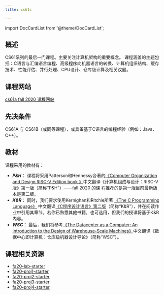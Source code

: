 ```yaml
---
title: cs61c

---
```


import DocCardList from '@theme/DocCardList';

## 概述
CS61系列的最后一门课程。主要关注计算机架构的重要概念。
课程涵盖的主题包括：C语言与汇编语言编程、高级程序向机器语言的转换、计算机组织结构、缓存技术、性能评估、并行处理、CPU设计、仓库级计算及相关议题。

## 课程网站
[cs61a fall 2020 课程网站](https://cs61c.org/20/)

## 先决条件
CS61A 与 CS61B（或同等课程），或具备基于C语言的编程经验（例如：Java、C++）。



## 教材
课程采用的教材有：
- ***P&H***： 课程将采用Patterson和Hennessy合著的[《Computer Organization and Design RISC-V Edition book 》](/book/Computer_Organization_RiscV_Edition_5th.pdf)中文翻译《计算机组成与设计：RISC-V版》第一版（简称“P&H”）——fall 2020 的课 程推荐的是第一版目前最新版本是第二版。
- ***K&R***： 同时，我们要求使用Kernighan和Ritchie所著 [《The C Programming Language》](/book/c-programming-language-2nd-edition.pdf) 中文翻译[《C程序设计语言》第二版](/book/c-programming-language-2nd-edition-simple-chinese.pdf)（简称“K&R”），并在阅读作业中引用其章节。若你已熟悉其他书籍，也可选用，但我们的授课将基于K&R内容。
- ***WSC***： 最后，我们将参考[《The Datacenter as a Computer: An Introduction to the Design of Warehouse-Scale Machines》](/book/WSCBarrosoHolzle.pdf)中文翻译《数据中心即计算机：仓库级机器设计导论》（简称“WSC”）。


## 课程相关资源
- [fa20-lab-starter](https://github.com/61c-teach/fa20-lab-starter)
- [fa20-proj1-starter](https://github.com/61c-teach/fa20-proj1-starter)
- [fa20-proj2-starter](https://github.com/61c-teach/fa20-proj2-starter)
- [fa20-proj3-starter](https://github.com/61c-teach/fa20-proj3-starter)
- [fa20-proj4-starter](https://github.com/61c-teach/fa20-proj4-starter)
<DocCardList />